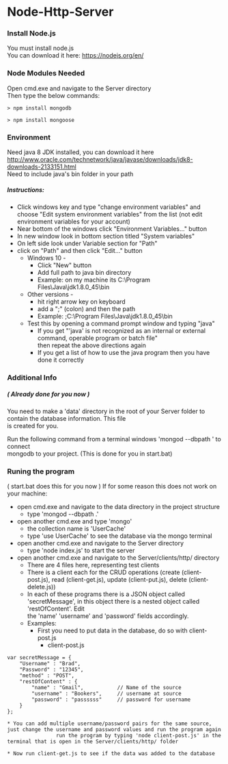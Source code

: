 #  Node-Http-Server  

### Install Node.js  
You must install node.js  
You can download it here: https://nodejs.org/en/  

### Node Modules Needed  
Open cmd.exe and navigate to the Server directory  
Then type the below commands:  
```
> npm install mongodb
```
```
> npm install mongoose 
```

### Environment   
Need java 8 JDK installed, you can download it here http://www.oracle.com/technetwork/java/javase/downloads/jdk8-downloads-2133151.html  
Need to include java's bin folder in your path  
##### Instructions:  
* Click windows key and type "change environment variables" and choose "Edit system environment variables" from the list (not edit environment variables for your account)  
* Near bottom of the windows click "Environment Variables..." button  
* In new window look in bottom section titled "System variables"  
* On left side look under Variable section for "Path"  
* click on "Path" and then click "Edit..." button  
  * Windows 10 -  
    * Click "New" button  
    * Add full path to java bin directory  
    * Example: on my machine its C:\Program Files\Java\jdk1.8.0_45\bin  
  * Other versions -  
    * hit right arrow key on keyboard  
    * add a ";" (colon) and then the path  
    * Example: ;C:\Program Files\Java\jdk1.8.0_45\bin  
  * Test this by opening a command prompt window and typing "java"  
    * If you get "'java' is not recognized as an internal or external command, operable program or batch file"  
				then repeat the above directions again  
    * If you get a list of how to use the java program then you have done it correctly  

### Additional Info
##### ( Already done for you now )  
You need to make a 'data' directory in the root of your Server folder to contain the database information. This file  
is created for you.  

Run the following command from a terminal windows 'mongod --dbpath <path to data folder>' to connect  
mongodb to your project. (This is done for you in start.bat)  

### Runing the program  
( start.bat does this for you now ) If for some reason this does not work on your machine:  
* open cmd.exe and navigate to the data directory in the project structure  
  * type 'mongod --dbpath .'  
* open another cmd.exe and type 'mongo'  
  * the collection name is 'UserCache'  
  * type 'use UserCache' to see the database via the mongo terminal  
* open another cmd.exe and navigate to the Server directory  
  * type 'node index.js' to start the server  
* open another cmd.exe and navigate to the Server/clients/http/ directory  
  * There are 4 files here, representing test clients  
  * There is a client each for the CRUD operations (create (client-post.js), read (client-get.js), update (client-put.js), delete (client-delete.js))  
  * In each of these programs there is a JSON object called 'secretMessage', in this object there is a nested object called 'restOfContent'. Edit  
		the 'name' 'username' and 'password' fields accordingly.  
  * Examples:  
    * First you need to put data in the database, do so with client-post.js  
      * client-post.js  
```
var secretMessage = {
	"Username" : "Brad",
	"Password" : "12345",
	"method" : "POST",
	"restOfContent" : {
		"name" : "Gmail",			// Name of the source
		"username" : "Bookers",		// username at source
		"password" : "passssss"		// password for username
	}
};
```

    * You can add multiple username/password pairs for the same source, just change the username and password values and run the program again
					run the program by typing 'node client-post.js' in the terminal that is open in the Server/clients/http/ folder

    * Now run client-get.js to see if the data was added to the database